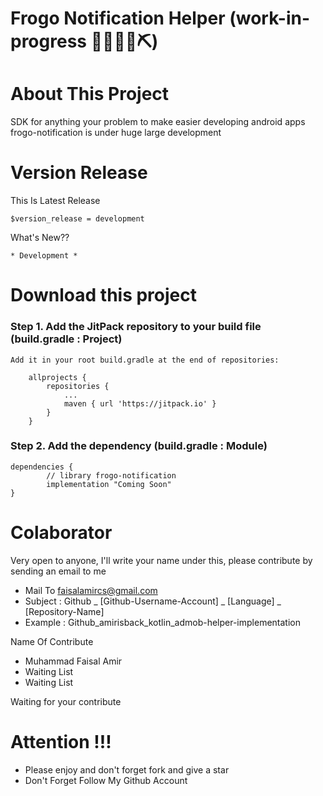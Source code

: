 # Frogo Notification Helper (work-in-progress 👷🔧️👷‍♀️⛏)

# About This Project
SDK for anything your problem to make easier developing android apps
frogo-notification is under huge large development

# Version Release
This Is Latest Release

    $version_release = development

What's New??

    * Development *

# Download this project

### Step 1. Add the JitPack repository to your build file (build.gradle : Project)

    Add it in your root build.gradle at the end of repositories:

    	allprojects {
    		repositories {
    			...
    			maven { url 'https://jitpack.io' }
    		}
    	}

### Step 2. Add the dependency (build.gradle : Module)

    dependencies {
            // library frogo-notification
            implementation "Coming Soon"
    }

# Colaborator
Very open to anyone, I'll write your name under this, please contribute by sending an email to me

- Mail To faisalamircs@gmail.com
- Subject : Github _ [Github-Username-Account] _ [Language] _ [Repository-Name]
- Example : Github_amirisback_kotlin_admob-helper-implementation

Name Of Contribute
- Muhammad Faisal Amir
- Waiting List
- Waiting List

Waiting for your contribute

# Attention !!!
- Please enjoy and don't forget fork and give a star
- Don't Forget Follow My Github Account